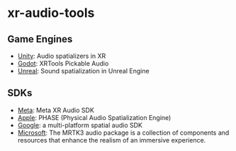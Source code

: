 # xr-audio-tools

## Game Engines
- [Unity](https://docs.unity3d.com/6000.0/Documentation/Manual/VRAudioSpatializer.html): Audio spatializers in XR
- [Godot](https://github.com/GodotVR/godot-xr-tools/blob/master/addons/godot-xr-tools/audio/pickable_audio.gd): XRTools Pickable Audio 
- [Unreal](https://dev.epicgames.com/documentation/en-us/unreal-engine/spatialization-overview-in-unreal-engine): Sound spatialization in Unreal Engine

## SDKs
- [Meta](https://assetstore.unity.com/packages/tools/integration/meta-xr-audio-sdk-264557): Meta XR Audio SDK
- [Apple](https://developer.apple.com/documentation/PHASE): PHASE (Physical Audio Spatialization Engine) 
- [Google](https://resonance-audio.github.io/resonance-audio/): a multi-platform spatial audio SDK
- [Microsoft](https://learn.microsoft.com/en-us/windows/mixed-reality/mrtk-unity/mrtk3-audio/packages/audio/overview): The MRTK3 audio package is a collection of components and resources that enhance the realism of an immersive experience.